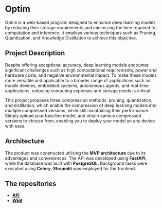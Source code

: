 # Optim

Optim is a web-based program designed to enhance deep learning models by 
reducing their storage requirements and minimizing the time required for 
computation and inference. It employs various techniques such as Pruning, 
Quantization, and Knowledge Distillation to achieve this objective.

## Project Description

Despite offering exceptional accuracy, deep learning models encounter 
significant challenges such as high computational requirements, power and 
hardware costs, and negative environmental impact. To make these models 
more versatile and applicable to a broader range of applications such as 
mobile devices, embedded systems, autonomous agents, and real-time 
applications, reducing computing expenses and storage needs is critical.

This project proposes three compression methods: pruning, quantization, 
and distillation, which enable the compression of deep learning models 
into multiple compressed versions, while still maintaining their 
performance. Simply upload your baseline model, and obtain various 
compressed versions to choose from, enabling you to deploy your model on 
any device with ease.


## Architecture
The product was constructed utilising the **MVP architecture** due to its 
advantages and conveniences. The API was developed using **FastAPI**, 
while the database was built with **PostgreSQL**. Background tasks were 
executed using **Celery**. **Streamlit** was employed for the frontend.

## The repositories
- [**API**](https://github.com/GuitooStephan/deep-learning-model-optimizer-api/tree/master/api)
- [**WEB**](https://github.com/GuitooStephan/deep-learning-model-optimizer-web)


